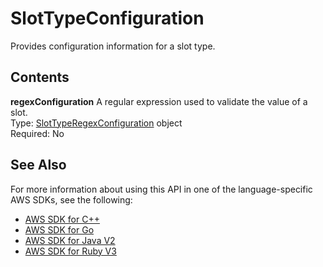 # SlotTypeConfiguration<a name="API_SlotTypeConfiguration"></a>

Provides configuration information for a slot type\.

## Contents<a name="API_SlotTypeConfiguration_Contents"></a>

 **regexConfiguration**   <a name="lex-Type-SlotTypeConfiguration-regexConfiguration"></a>
A regular expression used to validate the value of a slot\.  
Type: [SlotTypeRegexConfiguration](API_SlotTypeRegexConfiguration.md) object  
Required: No

## See Also<a name="API_SlotTypeConfiguration_SeeAlso"></a>

For more information about using this API in one of the language\-specific AWS SDKs, see the following:
+  [AWS SDK for C\+\+](https://docs.aws.amazon.com/goto/SdkForCpp/lex-models-2017-04-19/SlotTypeConfiguration) 
+  [AWS SDK for Go](https://docs.aws.amazon.com/goto/SdkForGoV1/lex-models-2017-04-19/SlotTypeConfiguration) 
+  [AWS SDK for Java V2](https://docs.aws.amazon.com/goto/SdkForJavaV2/lex-models-2017-04-19/SlotTypeConfiguration) 
+  [AWS SDK for Ruby V3](https://docs.aws.amazon.com/goto/SdkForRubyV3/lex-models-2017-04-19/SlotTypeConfiguration) 